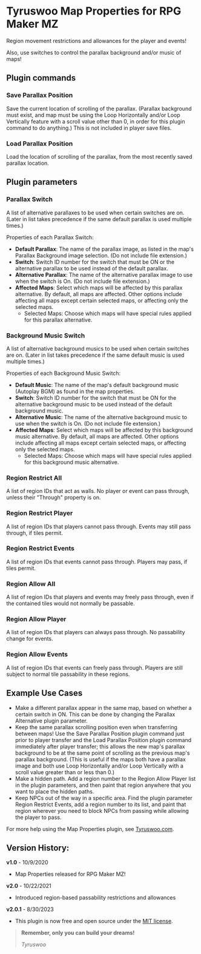 # Tyruswoo Map Properties for RPG Maker MZ

Region movement restrictions and allowances for the player and events!

Also, use switches to control the parallax background and/or music of maps!

## Plugin commands

### Save Parallax Position
Save the current location of scrolling of the parallax.
(Parallax background must exist, and map must be using the Loop Horizontally
and/or Loop Vertically feature with a scroll value other than 0,
in order for this plugin command to do anything.)
This is not included in player save files.

### Load Parallax Position
Load the location of scrolling of the parallax,
from the most recently saved parallax location.

## Plugin parameters

### Parallax Switch
A list of alternative parallaxes to be used when certain switches are on.
(Later in list takes precedence if the same default parallax is used
multiple times.)

Properties of each Parallax Switch:
- **Default Parallax**: The name of the parallax image, as listed in
  the map's Parallax Background image selection. (Do not include file extension.)
- **Switch**: Switch ID number for the switch that must be ON
   or the alternative parallax to be used instead of the default parallax.
- **Alternative Parallax**: The name of the alternative parallax image to
   use when the switch is On. (Do not include file extension.)
- **Affected Maps**: Select which maps will be affected by this
   parallax alternative. By default, all maps are affected.
   Other options include affecting all maps except certain selected maps,
   or affecting only the selected maps.
    * Selected Maps: Choose which maps will have special rules
      applied for this parallax alternative.

### Background Music Switch
A list of alternative background musics to be used when certain switches are on.
(Later in list takes precedence if the same default music is used multiple times.)

Properties of each Background Music Switch:
- **Default Music**: The name of the map's default background music
  (Autoplay BGM) as found in the map properties.
- **Switch**: Switch ID number for the switch that must be ON for the 
  alternative background music to be used instead of the default background music.
- **Alternative Music**: The name of the alternative background music to use
  when the switch is On. (Do not include file extension.)
- **Affected Maps**: Select which maps will be affected by this background music
  alternative. By default, all maps are affected. Other options include affecting
  all maps except certain selected maps, or affecting only the selected maps.
    * Selected Maps: Choose which maps will have special rules applied
      for this background music alternative.

### Region Restrict All
A list of region IDs that act as walls. No player or event can pass through,
unless their "Through" property is on.

### Region Restrict Player
A list of region IDs that players cannot pass through.
Events may still pass through, if tiles permit.

### Region Restrict Events
A list of region IDs that events cannot pass through.
Players may pass, if tiles permit.

### Region Allow All
A list of region IDs that players and events may freely pass through,
even if the contained tiles would not normally be passable.

### Region Allow Player
A list of region IDs that players can always pass through.
No passability change for events.

### Region Allow Events
A list of region IDs that events can freely pass through.
Players are still subject to normal tile passability in these regions.

## Example Use Cases
- Make a different parallax appear in the same map, based on whether a
  certain switch in ON. This can be done by changing the Parallax
  Alternative plugin parameter.
- Keep the same parallax scrolling position even when transferring between
  maps! Use the Save Parallax Position plugin command just prior to player
  transfer and the Load Parallax Position plugin command immediately after
  player transfer; this allows the new map's parallax background to be at
  the same point of scrolling as the previous map's parallax background.
  (This is useful if the maps both have a parallax image and both use
  Loop Horizontally and/or Loop Vertically with a scroll value greater than
  or less than 0.)
- Make a hidden path. Add a region number to the Region Allow Player list
  in the plugin parameters, and then paint that region anywhere that you
  want to place the hidden paths.
- Keep NPCs out of the way in a specific area. Find the plugin parameter
  Region Restrict Events, add a region number to its list, and paint that
  region wherever you need to block NPCs from passing while allowing the
  player to pass.

For more help using the Map Properties plugin, see [Tyruswoo.com](https://www.tyruswoo.com).

## Version History:

**v1.0** - 10/9/2020
- Map Properties released for RPG Maker MZ!

**v2.0** - 10/22/2021
- Introduced region-based passability restrictions and allowances

**v2.0.1** - 8/30/2023
- This plugin is now free and open source under the [MIT license](https://opensource.org/license/mit/).

> **Remember, only you can build your dreams!**
>
> *Tyruswoo*
